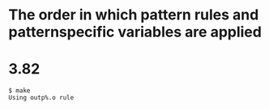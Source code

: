 # The order in which pattern rules and pattern­specific variables are applied

# 3.82
```
$ make
Using outp%.o rule

```